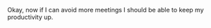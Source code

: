 <!--
id: 1160260866
link: http://kevinisom.info/post/1160260866/okay-now-if-i-can-avoid-more-meetings-i-should-be
slug: okay-now-if-i-can-avoid-more-meetings-i-should-be
date: Tue Sep 21 2010 18:21:26 GMT+1200 (NZST)
raw: {"blog_name":"kevinisom","id":1160260866,"post_url":"http://kevinisom.info/post/1160260866/okay-now-if-i-can-avoid-more-meetings-i-should-be","slug":"okay-now-if-i-can-avoid-more-meetings-i-should-be","type":"text","date":"2010-09-21 06:21:26 GMT","timestamp":1285050086,"state":"published","format":"html","reblog_key":"MnoDFgRK","tags":[],"short_url":"http://tmblr.co/Zw68Yy15A2q2","highlighted":[],"feed_item":"http://twitter.com/kev_nz/statuses/25088778772","from_feed_id":"650289","note_count":0,"title":null,"body":"<p>Okay, now if I can avoid more meetings I should be able to keep my productivity up.</p>"}
publish: 2010-09-021
tags: 
title: null
-->


Okay, now if I can avoid more meetings I should be able to keep my
productivity up.


